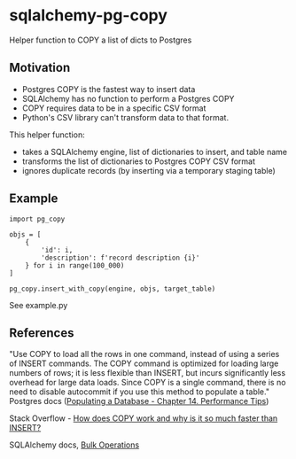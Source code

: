 # sqlalchemy-pg-copy

Helper function to COPY a list of dicts to Postgres

## Motivation

- Postgres COPY is the fastest way to insert data
- SQLAlchemy has no function to perform a Postgres COPY
- COPY requires data to be in a specific CSV format
- Python's CSV library can't transform data to that format.

This helper function:
- takes a SQLAlchemy engine, list of dictionaries to insert, and table name
- transforms the list of dictionaries to Postgres COPY CSV format
- ignores duplicate records (by inserting via a temporary staging table)

## Example

```
import pg_copy

objs = [
    {
        'id': i,
        'description': f'record description {i}'
    } for i in range(100_000)
]

pg_copy.insert_with_copy(engine, objs, target_table)
```

See example.py

## References

"Use COPY to load all the rows in one command, instead of using a series of INSERT commands. The COPY command is optimized for loading large numbers of rows; it is less flexible than INSERT, but incurs significantly less overhead for large data loads. Since COPY is a single command, there is no need to disable autocommit if you use this method to populate a table." Postgres docs ([Populating a Database - Chapter 14. Performance Tips](https://www.postgresql.org/docs/current/populate.html#POPULATE-COPY-FROM))

Stack Overflow - [How does COPY work and why is it so much faster than INSERT?](https://stackoverflow.com/questions/46715354/how-does-copy-work-and-why-is-it-so-much-faster-than-insert)

SQLAlchemy docs, [Bulk Operations](https://docs.sqlalchemy.org/en/13/orm/persistence_techniques.html#bulk-operations)